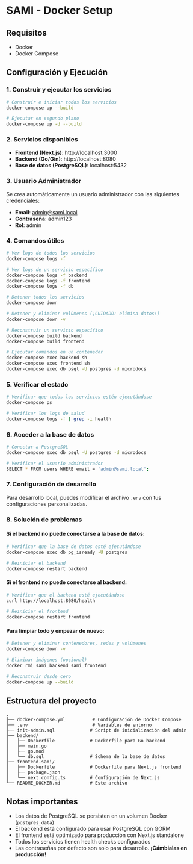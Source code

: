 # SAMI - Docker Setup

## Requisitos

- Docker
- Docker Compose

## Configuración y Ejecución

### 1. Construir y ejecutar los servicios

```bash
# Construir e iniciar todos los servicios
docker-compose up --build

# Ejecutar en segundo plano
docker-compose up -d --build
```

### 2. Servicios disponibles

- **Frontend (Next.js)**: http://localhost:3000
- **Backend (Go/Gin)**: http://localhost:8080
- **Base de datos (PostgreSQL)**: localhost:5432

### 3. Usuario Administrador

Se crea automáticamente un usuario administrador con las siguientes credenciales:

- **Email**: admin@sami.local
- **Contraseña**: admin123
- **Rol**: admin

### 4. Comandos útiles

```bash
# Ver logs de todos los servicios
docker-compose logs -f

# Ver logs de un servicio específico
docker-compose logs -f backend
docker-compose logs -f frontend
docker-compose logs -f db

# Detener todos los servicios
docker-compose down

# Detener y eliminar volúmenes (¡CUIDADO: elimina datos!)
docker-compose down -v

# Reconstruir un servicio específico
docker-compose build backend
docker-compose build frontend

# Ejecutar comandos en un contenedor
docker-compose exec backend sh
docker-compose exec frontend sh
docker-compose exec db psql -U postgres -d microdocs
```

### 5. Verificar el estado

```bash
# Verificar que todos los servicios estén ejecutándose
docker-compose ps

# Verificar los logs de salud
docker-compose logs -f | grep -i health
```

### 6. Acceder a la base de datos

```bash
# Conectar a PostgreSQL
docker-compose exec db psql -U postgres -d microdocs

# Verificar el usuario administrador
SELECT * FROM users WHERE email = 'admin@sami.local';
```

### 7. Configuración de desarrollo

Para desarrollo local, puedes modificar el archivo `.env` con tus configuraciones personalizadas.

### 8. Solución de problemas

#### Si el backend no puede conectarse a la base de datos:
```bash
# Verificar que la base de datos esté ejecutándose
docker-compose exec db pg_isready -U postgres

# Reiniciar el backend
docker-compose restart backend
```

#### Si el frontend no puede conectarse al backend:
```bash
# Verificar que el backend esté ejecutándose
curl http://localhost:8080/health

# Reiniciar el frontend
docker-compose restart frontend
```

#### Para limpiar todo y empezar de nuevo:
```bash
# Detener y eliminar contenedores, redes y volúmenes
docker-compose down -v

# Eliminar imágenes (opcional)
docker rmi sami_backend sami_frontend

# Reconstruir desde cero
docker-compose up --build
```

## Estructura del proyecto

```
.
├── docker-compose.yml          # Configuración de Docker Compose
├── .env                        # Variables de entorno
├── init-admin.sql             # Script de inicialización del admin
├── backend/
│   ├── Dockerfile             # Dockerfile para Go backend
│   ├── main.go
│   ├── go.mod
│   └── db.sql                 # Schema de la base de datos
├── frontend-sami/
│   ├── Dockerfile             # Dockerfile para Next.js frontend
│   ├── package.json
│   └── next.config.ts         # Configuración de Next.js
└── README_DOCKER.md           # Este archivo
```

## Notas importantes

- Los datos de PostgreSQL se persisten en un volumen Docker (`postgres_data`)
- El backend está configurado para usar PostgreSQL con GORM
- El frontend está optimizado para producción con Next.js standalone
- Todos los servicios tienen health checks configurados
- Las contraseñas por defecto son solo para desarrollo. **¡Cámbialas en producción!** 